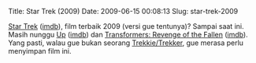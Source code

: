Title: Star Trek (2009)
Date: 2009-06-15 00:08:13
Slug: star-trek-2009

[Star Trek](http://www.startrekmovie.com/) ([imdb](http://www.imdb.com/title/tt0796366/)), film terbaik 2009 (versi gue tentunya)? Sampai saat ini. Masih nunggu [Up](http://disney.go.com/disneypictures/up/) ([imdb](http://www.imdb.com/title/tt1049413/)) dan [Transformers: Revenge of the Fallen](http://www.transformersmovie.com/) ([imdb](http://www.imdb.com/title/tt1055369/)). Yang pasti, walau gue bukan seorang [Trekkie/Trekker](http://en.wikipedia.org/wiki/Trekkie), gue merasa perlu menyimpan film ini.